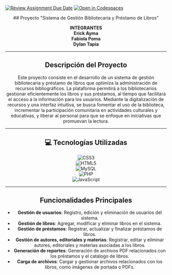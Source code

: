 [![Review Assignment Due Date](https://classroom.github.com/assets/deadline-readme-button-22041afd0340ce965d47ae6ef1cefeee28c7c493a6346c4f15d667ab976d596c.svg)](https://classroom.github.com/a/OT8lK55O)
[![Open in Codespaces](https://classroom.github.com/assets/launch-codespace-2972f46106e565e64193e422d61a12cf1da4916b45550586e14ef0a7c637dd04.svg)](https://classroom.github.com/open-in-codespaces?assignment_repo_id=15603992)

<div align="center">
## Proyecto "Sistema de Gestión Bibliotecaria y Préstamo de Libros"

**INTEGRANTES**  
**Erick Ayma**  
**Fabiola Poma**  
**Dylan Tapia**

---

## Descripción del Proyecto

Este proyecto consiste en el desarrollo de un sistema de gestión bibliotecaria y préstamo de libros que optimiza la administración de recursos bibliográficos. La plataforma permitirá a los bibliotecarios gestionar eficientemente los libros y sus préstamos, al tiempo que facilitará el acceso a la información para los usuarios. Mediante la digitalización de recursos y una interfaz intuitiva, se busca fomentar el uso de la biblioteca, incrementar la participación comunitaria en actividades culturales y educativas, y liberar al personal para que se enfoque en iniciativas que promuevan la lectura.

---

## 💻 Tecnologías Utilizadas
![CSS3](https://img.shields.io/badge/css3-%231572B6.svg?style=for-the-badge&logo=css3&logoColor=white)  
![HTML5](https://img.shields.io/badge/html5-%23E34F26.svg?style=for-the-badge&logo=html5&logoColor=white)  
![MySQL](https://img.shields.io/badge/mysql-4479A1.svg?style=for-the-badge&logo=mysql&logoColor=white)  
![PHP](https://img.shields.io/badge/php-%23777BB4.svg?style=for-the-badge&logo=php&logoColor=white)  
![JavaScript](https://img.shields.io/badge/javascript-%23323330.svg?style=for-the-badge&logo=javascript&logoColor=%23F7DF1E)  

---

## Funcionalidades Principales

- **Gestión de usuarios**: Registro, edición y eliminación de usuarios del sistema.
- **Gestión de libros**: Agregar, modificar y eliminar libros en el sistema.
- **Gestión de préstamos**: Registrar, actualizar y finalizar préstamos de libros.
- **Gestión de autores, editoriales y materias**: Registrar, editar y eliminar autores, editoriales y materias asociadas a los libros.
- **Generación de reportes**: Generación de archivos PDF relacionados con los préstamos y el catálogo de libros.
- **Carga de archivos**: Cargar y gestionar archivos relacionados con los libros, como imágenes de portada o PDFs.


</div>
